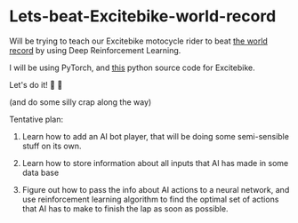 # Lets-beat-Excitebike-world-record

Will be trying to teach our Excitebike motocycle rider to beat [the world record](https://www.youtube.com/watch?v=erNCijFRXoc&ab_channel=AndrewgSpeedruns) by using Deep Reinforcement Learning.

I will be using PyTorch, and [this](https://www.makeuseof.com/python-excitebike-homage-create/) python source code for Excitebike.

Let's do it! :robot: :mechanical_arm:

(and do some silly crap along the way)



Tentative plan:

1. Learn how to add an AI bot player, that will be doing some semi-sensible stuff on its own. 

2. Learn how to store information about all inputs that AI has made in some data base

3. Figure out how to pass the info about AI actions to a neural network, and use reinforcement learning algorithm to find the optimal set of actions that AI has to make to finish the lap as soon as possible. 


